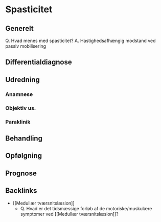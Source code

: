 # Spasticitet
## Generelt
Q. Hvad menes med spasticitet?
A. Hastighedsafhængig modstand ved passiv mobilisering

## Differentialdiagnose


## Udredning
### Anamnese

### Objektiv us.

### Paraklinik

## Behandling


## Opfølgning


## Prognose
 

## Backlinks
* [[Medullær tværsnitslæsion]]
	* Q. Hvad er det tidsmæssige forløb af de motoriske/muskulære symptomer ved [[Medullær tværsnitslæsion]]?

<!-- #anki/tag/med/Neurology #anki/deck/Medicine #anki/tag/med/Orto -->

<!-- {BearID:D9132D30-B806-45D1-B4B0-68C8C0CE4ADA-16437-00005591467ADE27} -->

